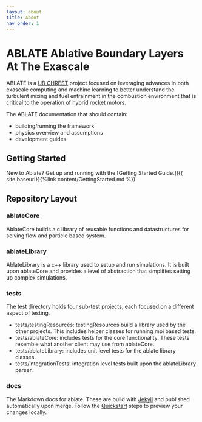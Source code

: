 ```yaml
---
layout: about
title: About
nav_order: 1
---
```

# **ABLATE** **A**blative **B**oundary **L**ayers **A**t **T**he **E**xascale

ABLATE is a [UB CHREST](https://www.buffalo.edu/chrest.html) project focused on leveraging advances in both exascale computing and machine learning to better understand the turbulent mixing and fuel entrainment in the combustion environment that is critical to the operation of hybrid rocket motors.

The ABLATE documentation that should contain:
* building/running the framework
* physics overview and assumptions
* development guides

## Getting Started
New to Ablate? Get up and running with the [Getting Started Guide.]({{ site.baseurl}}{%link content/GettingStarted.md  %})

## Repository Layout
### ablateCore
AblateCore builds a c library of reusable functions and datastructures for solving flow and particle based system.

### ablateLibrary
AblateLibrary is a c++ library used to setup and run simulations.  It is built upon ablateCore and provides a level of abstraction that simplifies setting up complex simulations.

### tests
The test directory holds four sub-test projects, each focused on a different aspect of testing.

- tests/testingResources: testingResources build a library used by the other projects.  This includes helper classes for running mpi based tests.
- tests/ablateCore: includes tests for the core functionality.  These tests resemble what another client may use from ablateCore.
- tests/ablateLibrary: includes unit level tests for the ablate library classes.
- tests/integrationTests: integration level tests built upon the ablateLibrary parser.

### docs
The Markdown docs for ablate.  These are build with [Jekyll](jekyllrb.com) and published automatically upon merge. Follow the [Quickstart](https://jekyllrb.com/docs/) steps to preview your changes locally.  